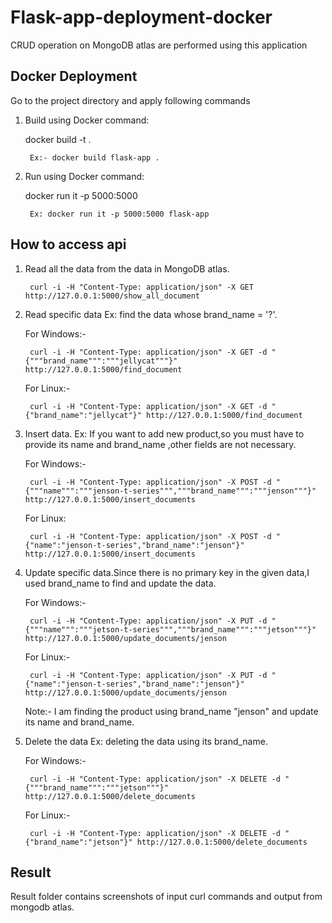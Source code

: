# Flask-app-deployment-docker
CRUD operation on MongoDB atlas are performed using this application

## Docker Deployment

Go to the project directory and apply following commands

1. Build using Docker command:

	docker build -t <docker-image-name> .
	
		Ex:- docker build flask-app .
2. Run using Docker command:

	docker run it -p 5000:5000 <docker-image-name>
	
		Ex: docker run it -p 5000:5000 flask-app

## How to access api

1. Read all the data from the data in MongoDB atlas.

		curl -i -H "Content-Type: application/json" -X GET http://127.0.0.1:5000/show_all_document		

2. Read specific data Ex: find the data whose brand_name = '?'.
	
	For Windows:-
	
		curl -i -H "Content-Type: application/json" -X GET -d "{"""brand_name""":"""jellycat"""}" http://127.0.0.1:5000/find_document		

	For Linux:-
	
		curl -i -H "Content-Type: application/json" -X GET -d "{"brand_name":"jellycat"}" http://127.0.0.1:5000/find_document	

3. Insert data. Ex: If you want to add new product,so you must have to provide its name and brand_name ,other fields are not necessary.

	For Windows:-
	
		curl -i -H "Content-Type: application/json" -X POST -d "{"""name""":"""jenson-t-series""","""brand_name""":"""jenson"""}" http://127.0.0.1:5000/insert_documents

	For Linux:
	
		curl -i -H "Content-Type: application/json" -X POST -d "{"name":"jenson-t-series","brand_name":"jenson"}" http://127.0.0.1:5000/insert_documents

4. Update specific data.Since there is no primary key in the given data,I used brand_name to find and update the data.

	For Windows:-
	
		curl -i -H "Content-Type: application/json" -X PUT -d "{"""name""":"""jetson-t-series""","""brand_name""":"""jetson"""}" http://127.0.0.1:5000/update_documents/jenson


	For Linux:-
	
		curl -i -H "Content-Type: application/json" -X PUT -d "{"name":"jenson-t-series","brand_name":"jenson"}" http://127.0.0.1:5000/update_documents/jenson

	Note:- I am finding the product using brand_name "jenson" and update its name and brand_name.

5. Delete the data Ex: deleting the data using its brand_name.

	For Windows:-
	
		curl -i -H "Content-Type: application/json" -X DELETE -d "{"""brand_name""":"""jetson"""}" http://127.0.0.1:5000/delete_documents

	For Linux:-
	
		curl -i -H "Content-Type: application/json" -X DELETE -d "{"brand_name":"jetson"}" http://127.0.0.1:5000/delete_documents

## Result

Result folder contains screenshots of input curl commands and output from mongodb atlas.
